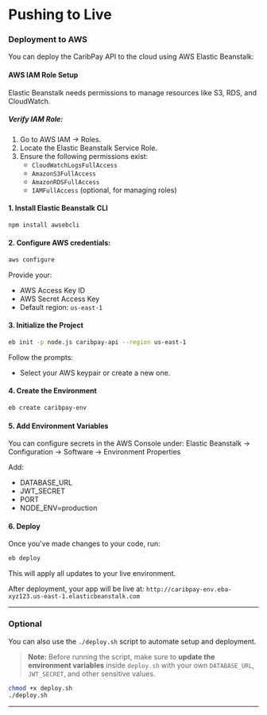 # Pushing to Live

### Deployment to AWS

You can deploy the CaribPay API to the cloud using AWS Elastic Beanstalk:

#### AWS IAM Role Setup

Elastic Beanstalk needs permissions to manage resources like S3, RDS, and CloudWatch.

##### Verify IAM Role:

1. Go to AWS IAM → Roles.
2. Locate the Elastic Beanstalk Service Role.
3. Ensure the following permissions exist:
   - `CloudWatchLogsFullAccess`
   - `AmazonS3FullAccess`
   - `AmazonRDSFullAccess`
   - `IAMFullAccess` (optional, for managing roles)

#### 1. Install Elastic Beanstalk CLI

```bash
npm install awsebcli
```

#### 2. Configure AWS credentials:

```bash
aws configure
```

Provide your:

- AWS Access Key ID
- AWS Secret Access Key
- Default region: `us-east-1`

#### 3. Initialize the Project

```bash
eb init -p node.js caribpay-api --region us-east-1
```

Follow the prompts:

- Select your AWS keypair or create a new one.

#### 4. Create the Environment

```bash
eb create caribpay-env
```

#### 5. Add Environment Variables

You can configure secrets in the AWS Console under:
Elastic Beanstalk → Configuration → Software → Environment Properties

Add:

- DATABASE_URL
- JWT_SECRET
- PORT
- NODE_ENV=production

#### 6. Deploy

Once you've made changes to your code, run:

```bash
eb deploy
```

This will apply all updates to your live environment.

After deployment, your app will be live at:
`http://caribpay-env.eba-xyz123.us-east-1.elasticbeanstalk.com`

---

### Optional

You can also use the `./deploy.sh` script to automate setup and deployment.

> **Note:** Before running the script, make sure to **update the environment variables** inside `deploy.sh` with your own `DATABASE_URL`, `JWT_SECRET`, and other sensitive values.

```bash
chmod +x deploy.sh
./deploy.sh
```

---

